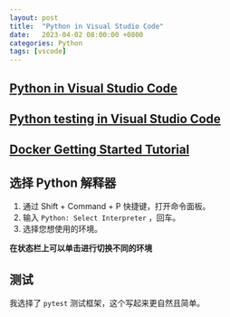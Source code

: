 ```yaml
---
layout: post
title:  "Python in Visual Studio Code"
date:   2023-04-02 08:00:00 +0800
categories: Python
tags: [vscode]
---
```


## [Python in Visual Studio Code](https://code.visualstudio.com/docs/languages/python)
## [Python testing in Visual Studio Code](https://code.visualstudio.com/docs/python/testing)
## [Docker Getting Started Tutorial](https://github.com/docker/getting-started)


## 选择 Python 解释器
1. 通过 Shift + Command + P 快捷键，打开命令面板。
2. 输入 ```Python: Select Interpreter``` ，回车。
3. 选择您想使用的环境。

**在状态栏上可以单击进行切换不同的环境**

## 测试
我选择了 ```pytest``` 测试框架，这个写起来更自然且简单。
